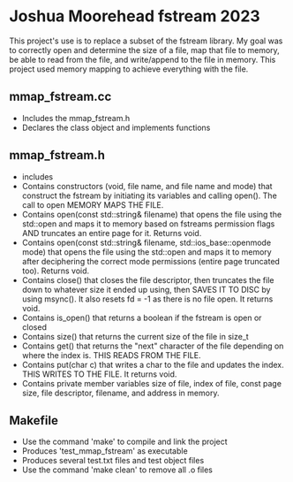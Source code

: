 # Joshua Moorehead fstream 2023

This project's use is to replace a subset of the fstream library. My goal was to correctly open and determine the size of a file, map that file to memory, be able to read from the file, and write/append to the file in memory. This project used memory mapping to achieve everything with the file.

## mmap_fstream.cc

- Includes the mmap_fstream.h
- Declares the class object and implements functions

## mmap_fstream.h

- includes
- Contains constructors (void, file name, and file name and mode) that construct the fstream by initiating its variables and calling open(). The call to open MEMORY MAPS THE FILE.
- Contains open(const std::string& filename) that opens the file using the std::open and maps it to memory based on fstreams permission flags AND truncates an entire page for it. Returns void.
- Contains open(const std::string& filename, std::ios_base::openmode mode) that opens the file using the std::open and maps it to memory after deciphering the correct mode permissions (entire page truncated too).  Returns void.
- Contains close() that closes the file descriptor, then truncates the file down to whatever size it ended up using, then SAVES IT TO DISC by using msync(). It also resets fd = -1 as there is no file open. It returns void.
- Contains is_open() that returns a boolean if the fstream is open or closed
- Contains size() that returns the current size of the file in size_t
- Contains get() that returns the "next" character of the file depending on where the index is. THIS READS FROM THE FILE.
- Contains put(char c) that writes a char to the file and updates the index. THIS WRITES TO THE FILE. It returns void.
- Contains private member variables size of file, index of file, const page size, file descriptor, filename, and address in memory.

## Makefile

- Use the command 'make' to compile and link the project
- Produces 'test_mmap_fstream' as executable
- Produces several test.txt files and test object files
- Use the command 'make clean' to remove all .o files
